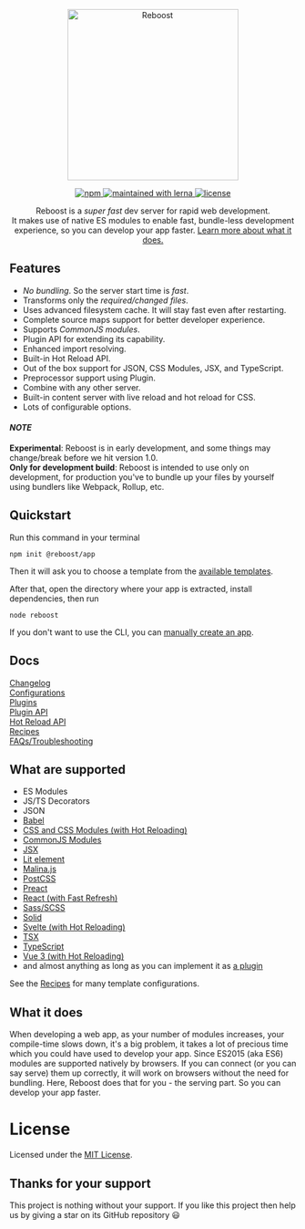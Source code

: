 <p align="center">
  <img
    src="https://user-images.githubusercontent.com/44255990/87241868-d941a680-c444-11ea-8dbb-8abc674f3911.png"
    alt="Reboost"
    width="300">
</p>

<p align="center">
  <!-- IDK why it's not working -->
  <!-- <a href="https://circleci.com/gh/sarsamurmu/reboost">
    <img alt="CircleCI" src="https://circleci.com/gh/sarsamurmu/reboost.svg?style=svg">
  </a> -->
  <a href="https://www.npmjs.com/package/reboost">
    <img alt="npm" src="https://img.shields.io/npm/v/reboost?style=flat-square">
  </a>
  <a href="https://lerna.js.org">
    <img alt="maintained with lerna" src="https://img.shields.io/badge/maintained%20with-lerna-cc00ff?style=flat-square">
  </a>
  <a href="https://github.com/sarsamurmu/reboost/blob/primary/LICENSE">
    <img alt="license" src="https://img.shields.io/npm/l/reboost?style=flat-square">
  </a>
</p>

<p align="center">Reboost is a <i>super fast</i> dev server for rapid web development.
<br>It makes use of native ES modules to enable fast, bundle-less development experience, so you can develop your app faster.
<a href="#what-it-does">Learn more about what it does.</a></p>

## Features
- *No bundling*. So the server start time is *fast*.
- Transforms only the *required/changed files*.
- Uses advanced filesystem cache. It will stay fast even after restarting.
- Complete source maps support for better developer experience.
- Supports *CommonJS modules*.
- Plugin API for extending its capability.
- Enhanced import resolving.
- Built-in Hot Reload API.
- Out of the box support for JSON, CSS Modules, JSX, and TypeScript.
- Preprocessor support using Plugin.
- Combine with any other server.
- Built-in content server with live reload and hot reload for CSS.
- Lots of configurable options.

#### *NOTE*
**Experimental**: Reboost is in early development, and some things may change/break before we hit version 1.0.\
**Only for development build**: Reboost is intended to use only on development, for production you've to
bundle up your files by yourself using bundlers like Webpack, Rollup, etc.

## Quickstart
Run this command in your terminal
```shell
npm init @reboost/app
```
Then it will ask you to choose a template from the
[available templates](/packages/create-app/README.md#available-templates).

After that, open the directory where your app is extracted, install dependencies,
then run
```shell
node reboost
```

If you don't want to use the CLI, you can [manually create an app](/docs/manually-creating-an-app.md).

## Docs
[Changelog](/packages/core/CHANGELOG.md)\
[Configurations](/docs/configurations.md)\
[Plugins](/docs/plugins.md)\
[Plugin API](/docs/plugin-api.md)\
[Hot Reload API](/docs/hot-reload-api.md)\
[Recipes](/docs/recipes.md)\
[FAQs/Troubleshooting](/docs/faqs-and-troubleshooting.md)

## What are supported
- ES Modules
- JS/TS Decorators
- JSON
- [Babel](/docs/recipes.md#babel)
- [CSS and CSS Modules (with Hot Reloading)](/docs/recipes.md#css-and-css-modules)
- [CommonJS Modules](/docs/recipes.md#commonjs-modules)
- [JSX](/docs/recipes.md#jsx)
- [Lit element](/docs/recipes.md#lit-element)
- [Malina.js](/docs/recipes.md#malinajs)
- [PostCSS](/docs/recipes.md#postcss)
- [Preact](/docs/recipes.md#preact)
- [React (with Fast Refresh)](/docs/recipes.md#react-with-fast-refresh)
- [Sass/SCSS](/docs/recipes.md#sass-or-scss)
- [Solid](/docs/recipes.md#solid)
- [Svelte (with Hot Reloading)](/docs/recipes.md#svelte)
- [TSX](/docs/recipes.md#tsx)
- [TypeScript](/docs/recipes.md#typescript)
- [Vue 3 (with Hot Reloading)](/docs/recipes.md#vue-3)
- and almost anything as long as you can implement it as [a plugin](/docs/plugin-api.md)

See the [Recipes](/docs/recipes.md) for many template configurations.

## What it does
When developing a web app, as your number of modules increases,
your compile-time slows down, it's a big problem, it takes a lot of precious
time which you could have used to develop your app. Since ES2015 (aka ES6) modules
are supported natively by browsers. If you can connect (or you can say serve) them
up correctly, it will work on browsers without the need for bundling. Here, Reboost
does that for you - the serving part. So you can develop your app faster.

<!-- Reboost is highly inspired by these awesome projects - [Vite](https://github.com/vitejs/vite),
[Snowpack](https://github.com/pikapkg/snowpack), [esbuild](https://github.com/evanw/esbuild). -->

# License
Licensed under the [MIT License](/LICENSE).

## Thanks for your support
This project is nothing without your support. If you like this project then help us by giving
a star on its GitHub repository 😃
